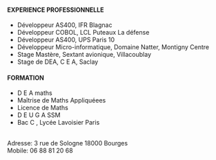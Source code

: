<!-- semaine2 -->
<!-- comprendre le web
HTML et CSS  -->
<!--EXERCICE 3 Faire 1 CV en HTLM -->
<html>

<head>
<title>HANG Développeur Web</title>

</head>
<body>
<p><h4>EXPERIENCE PROFESSIONNELLE</h4></p>
<ul>
    <li>Développeur AS400, IFR Blagnac</li>
    <li>Développeur COBOL, LCL Puteaux La défense</li>
    <li>Développeur AS400, UPS Paris 10</li>
    <li>Développeur Micro-informatique, Domaine Natter, Montigny Centre</li>
    <li>Stage Mastère, Sextant avionique, Villacoublay</li>
    <li>Stage de DEA, C E A, Saclay</li>

</ul>
<p><h4>FORMATION</h4></p>
<ul>
  <li>D E A maths</li>
  <li>Maîtrise de Maths Appliquéees</li>
  <li>Licence de Maths</li>
  <li>D E U G A SSM</li>
  <li>Bac C , Lycée Lavoisier Paris</li>
</ul>
<br>
<footer>
Adresse:
3 rue de Sologne
18000 Bourges
<br>
Mobile: 06 88 81 20 68
</footer>
</body>
</html>
